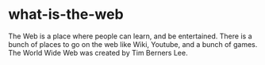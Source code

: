# what-is-the-web
The Web is a place where people can learn, and be entertained.
There is a bunch of places to go on the web like Wiki, Youtube, and a bunch of games.
The World Wide Web was created by Tim Berners Lee.
